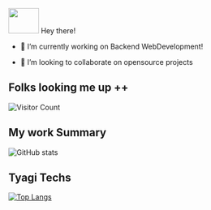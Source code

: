 


 <img src="https://user-images.githubusercontent.com/60812924/121710189-f8cecc80-caf6-11eb-9d87-5343c6a784c0.gif" align="centre" height="50" width="60" >  Hey there!




- 🔭 I’m currently working on Backend WebDevelopment!


- 👯 I’m looking to collaborate on opensource projects

<h2>Folks looking me up ++</h2>

 ![Visitor Count](https://profile-counter.glitch.me/{ShivamTyagi12345}/count.svg)

<p><h2>My work Summary</h2>

 ![ GitHub stats](https://github-readme-stats.vercel.app/api?username=ShivamTyagi12345&show_icons=true&theme=radical) 

<h2>Tyagi Techs </h2>

 [![Top Langs](https://github-readme-stats.vercel.app/api/top-langs/?username=ShivamTyagi12345&layout=compact)](https://github.com/ShivamTyagi12345/github-readme-stats)   
</p>


